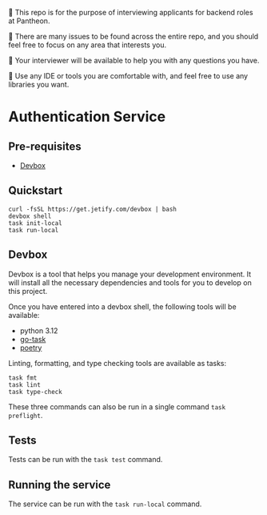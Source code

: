 🚨 This repo is for the purpose of interviewing applicants for backend roles at Pantheon.

🚨 There are many issues to be found across the entire repo, and you should feel free to focus on any area that interests you.

🚨 Your interviewer will be available to help you with any questions you have.

🚨 Use any IDE or tools you are comfortable with, and feel free to use any libraries you want.

# Authentication Service

## Pre-requisites

- [Devbox](https://www.jetify.dev/devbox)

## Quickstart

```
curl -fsSL https://get.jetify.com/devbox | bash
devbox shell
task init-local
task run-local
```

## Devbox

Devbox is a tool that helps you manage your development environment. It will install all the necessary dependencies and tools for you to develop on this project.

Once you have entered into a devbox shell, the following tools will be available:

- python 3.12
- [go-task](https://taskfile.dev)
- [poetry](https://python-poetry.org/)

Linting, formatting, and type checking tools are available as tasks:

```
task fmt
task lint
task type-check
```

These three commands can also be run in a single command `task preflight`.

## Tests

Tests can be run with the `task test` command.

## Running the service

The service can be run with the `task run-local` command.

